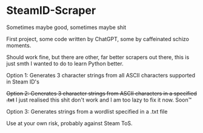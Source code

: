 # SteamID-Scraper
Sometimes maybe good, sometimes maybe shit

First project, some code written by ChatGPT, some by caffeinated schizo moments. 

Should work fine, but there are other, far better scrapers out there, this is just smth I wanted to do to learn Python better.

Option 1: Generates 3 character strings from all ASCII characters supported in Steam ID's

~~Option 2: Generates 3 character strings from ASCII characters in a specified .txt~~ I just realised this shit don't work and I am too lazy to fix it now. Soon™

Option 3: Generates strings from a wordlist specified in a .txt file

Use at your own risk, probably against Steam ToS.
